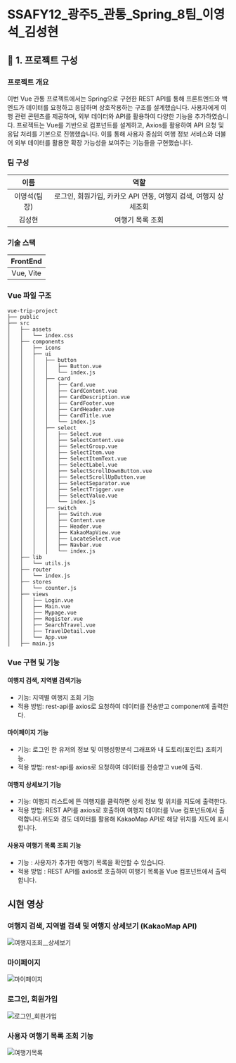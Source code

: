 # SSAFY12_광주5_관통_Spring_8팀_이영석_김성현

## :pushpin: 1. 프로젝트 구성
### 프로젝트 개요

이번 Vue 관통 프로젝트에서는 Spring으로 구현한 REST API를 통해 프론트엔드와 백엔드가 데이터를 요청하고 응답하며 상호작용하는 구조를 설계했습니다.
사용자에게 여행 관련 콘텐츠를 제공하며, 외부 데이터와 API를 활용하여 다양한 기능을 추가하였습니다.
프로젝트는 Vue를 기반으로 컴포넌트를 설계하고, Axios를 활용하여 API 요청 및 응답 처리를 기본으로 진행했습니다.
이를 통해 사용자 중심의 여행 정보 서비스와 더불어 외부 데이터를 활용한 확장 가능성을 보여주는 기능들을 구현했습니다.


### 팀 구성
|   이름    |        역할         |
| :-----: | :---------------: |
| 이영석(팀장) | 로그인, 회원가입, 카카오 API 연동, 여행지 검색, 여행지 상세조회 |
|   김성현   |   여행기 목록 조회   |

### 기술 스택
|           FrontEnd           |
| :-------------------------: |
| Vue, Vite |

### Vue 파일 구조

```
vue-trip-project
├── public
├── src
│   ├── assets
│   │   └── index.css
│   ├── components
│   │   ├── icons
│   │   ├── ui
│   │   │   ├── button
│   │   │   │   ├── Button.vue
│   │   │   │   └── index.js
│   │   │   ├── card
│   │   │   │   ├── Card.vue
│   │   │   │   ├── CardContent.vue
│   │   │   │   ├── CardDescription.vue
│   │   │   │   ├── CardFooter.vue
│   │   │   │   ├── CardHeader.vue
│   │   │   │   ├── CardTitle.vue
│   │   │   │   └── index.js
│   │   │   ├── select
│   │   │   │   ├── Select.vue
│   │   │   │   ├── SelectContent.vue
│   │   │   │   ├── SelectGroup.vue
│   │   │   │   ├── SelectItem.vue
│   │   │   │   ├── SelectItemText.vue
│   │   │   │   ├── SelectLabel.vue
│   │   │   │   ├── SelectScrollDownButton.vue
│   │   │   │   ├── SelectScrollUpButton.vue
│   │   │   │   ├── SelectSeparator.vue
│   │   │   │   ├── SelectTrigger.vue
│   │   │   │   ├── SelectValue.vue
│   │   │   │   └── index.js
│   │   │   ├── switch
│   │   │   │   ├── Switch.vue
│   │   │   │   ├── Content.vue
│   │   │   │   ├── Header.vue
│   │   │   │   ├── KakaoMapView.vue
│   │   │   │   ├── LocateSelect.vue
│   │   │   │   ├── Navbar.vue
│   │   │   │   └── index.js
│   ├── lib
│   │   └── utils.js
│   ├── router
│   │   └── index.js
│   ├── stores
│   │   └── counter.js
│   ├── views
│   │   ├── Login.vue
│   │   ├── Main.vue
│   │   ├── Mypage.vue
│   │   ├── Register.vue
│   │   ├── SearchTravel.vue
│   │   ├── TravelDetail.vue
│   │   └── App.vue
│   ├── main.js

```



### Vue 구현 및 기능
#### 여행지 검색, 지역별 검색기능
- 기능: 지역별 여행지 조회 기능
- 적용 방법: rest-api를 axios로 요청하여 데이터를 전송받고 component에 출력한다.

#### 마이페이지 기능
- 기능: 로그인 한 유저의 정보 및 여행성향분석 그래프와 내 도토리(포인트) 조회기능.
- 적용 방법: rest-api를 axios로 요청하여 데이터를 전송받고 vue에 출력.

#### 여행지 상세보기 기능
- 기능: 여행지 리스트에 뜬 여행지를 클릭하면 상세 정보 및 위치를 지도에 출력한다.
- 적용 방법: REST API를 axios로 호출하여 여행지 데이터를 Vue 컴포넌트에서 출력합니다.위도와 경도 데이터를 활용해         KakaoMap      API로 해당 위치를 지도에 표시합니다.

#### 사용자 여행기 목록 조회 기능
- 기능 : 사용자가 추가한 여행기 목록을 확인할 수 있습니다.
- 적용 방법 : REST API를 axios로 호출하여 여행기 목록을 Vue 컴포넌트에서 출력합니다.




## 시현 영상
### 여행지 검색, 지역별 검색 및 여행지 상세보기 (KakaoMap API)
![여행지조회__상세보기](/uploads/d1a01ad1f18734d35d3cb4cfc3508fb1/여행지조회__상세보기.gif)

### 마이페이지
![마이페이지](/uploads/9007f619961acca373066848bef5c530/마이페이지.gif)
### 로그인, 회원가입
![로그인_회원가입](/uploads/9597eacabb21befd80a37b0c047c0a88/로그인_회원가입.gif)

### 사용자 여행기 목록 조회 기능
![여행기목록](/uploads/94f9d92f9724fe6ad04d8c5b029d9cc4/여행기목록.gif)

